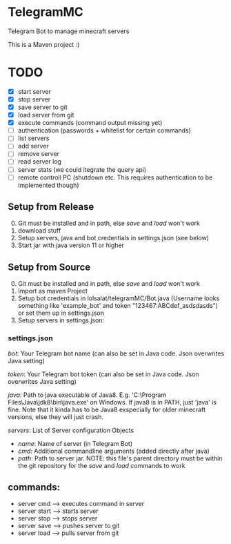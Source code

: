 # TelegramMC
Telegram Bot to manage minecraft servers

This is a Maven project :)

# TODO
* [x] start server
* [x] stop server
* [x] save server to git
* [x] load server from git
* [x] execute commands (command output missing yet)
* [ ] authentication (passwords + whitelist for certain commands)
* [ ] list servers
* [ ] add server
* [ ] remove server
* [ ] read server log
* [ ] server stats (we could itegrate the query api)
* [ ] remote controll PC (shutdown etc. This requires authentication to be implemented though)

## Setup from Release
0. Git must be installed and in path, else *save* and *load* won't work
1. download stuff
2. Setup servers, java and bot credentials in settings.json (see below)
3. Start jar with java version 11 or higher

## Setup from Source
0. Git must be installed and in path, else *save* and *load* won't work
1. Import as maven Project
2. Setup bot credentials in lolsalat/telegramMC/Bot.java (Username looks something like 'example_bot' and token "123467:ABCdef_asdsdasds") or set them up in settings.json
3. Setup servers in settings.json:

### settings.json
*bot*: Your Telegram bot name (can also be set in Java code. Json overwrites Java setting)

*token*: Your Telegram bot token (can also be set in Java code. Json overwrites Java setting)

*java*: Path to java executable of Java8. E.g. 'C:\Program Files\Java\jdk8\bin\java.exe' on Windows. If java8 is in PATH, just 'java' is fine. Note that it kinda has to be Java8 exspecially for older minecraft versions, else they will just crash.

*servers*: List of Server configuration Objects
* *name*: Name of server (in Telegram Bot)
* *cmd*: Additional commandline arguments (added directly after java)
* *path*: Path to server jar. NOTE: this file's parent directory must be within the git repository for the *save* and *load* commands to work

## commands:
* server <name> cmd <minecraft command>
  --> executes command in server <name>
* server <name> start
  --> starts server <name>
* server <name> stop
  --> stops server <name>
* server <name> save
  --> pushes server <name> to git
* server <name> load
  --> pulls server <name> from git
